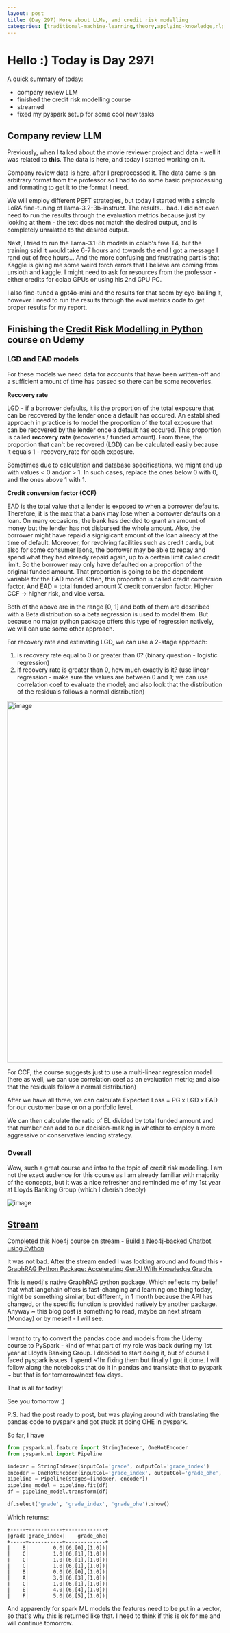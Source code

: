 ```yaml
---
layout: post
title: (Day 297) More about LLMs, and credit risk modelling
categories: [traditional-machine-learning,theory,applying-knowledge,nlp,data-eng]
---
```


# Hello :) Today is Day 297!
A quick summary of today:
* company review LLM
* finished the credit risk modelling course
* streamed
* fixed my pyspark setup for some cool new tasks

## Company review LLM

Previously, when I talked about the movie reviewer project and data - well it was related to **this**. The data is here, and today I started working on it. 

Company review data is [here](https://huggingface.co/datasets/divakaivan/anon_company_reviews), after I preprocessed it. The data came is an arbitrary format from the professor so I had to do some basic preprocessing and formating to get it to the format I need. 

We will employ different PEFT strategies, but today I started with a simple LoRA fine-tuning of llama-3.2-3b-instruct. The results... bad. I did not even need to run the results through the evaluation metrics because just by looking at them - the text does not match the desired output, and is completely unralated to the desired output.

Next, I tried to run the llama-3.1-8b models in colab's free T4, but the training said it would take 6-7 hours and towards the end I got a message I rand out of free hours... And the more confusing and frustrating part is that Kaggle is giving me some weird torch errors that I believe are coming from unsloth and kaggle. I might need to ask for resources from the professor - either credits for colab GPUs or using his 2nd GPU PC.

I also fine-tuned a gpt4o-mini and the results for that seem by eye-balling it, however I need to run the results through the eval metrics code to get proper results for my report. 

## Finishing the [Credit Risk Modelling in Python](https://www.udemy.com/course/credit-risk-modeling-in-python/) course on Udemy

### LGD and EAD models

For these models we need data for accounts that have been written-off and a sufficient amount of time has passed so there can be some recoveries. 

**Recovery rate**

LGD - if a borrower defaults, it is the proportion of the total exposure that can be recovered by the lender once a default has occured. An established approach in practice is to model the proportion of the total exposure that can be recovered by the lender once a default has occured. This proportion is called **recovery rate** (recoveries / funded amount). From there, the proportion that can't be recovered (LGD) can be calculated easily because it equals 1 - recovery_rate for each exposure.

Sometimes due to calculation and database specifications, we might end up with values < 0 and/or > 1. In such cases, replace the ones below 0 with 0, and the ones above 1 with 1.

**Credit conversion factor (CCF)**

EAD is the total value that a lender is exposed to when a borrower defaults. Therefore, it is the max that a bank may lose when a borrower defaults on a loan. On many occasions, the bank has decided to grant an amount of money but the lender has not disbursed the whole amount. Also, the borrower might have repaid a signigicant amount of the loan already at the time of default. Moreover, for revolving facilities such as credit cards, but also for some consumer laons, the borrower may be able to repay and spend what they had already repaid again, up to a certain limit called credit limit. So the borrower may only have defaulted on a proportion of the original funded amount. That proportion is going to be the dependent variable for the EAD model. Often, this proportion is called credit conversion factor. And EAD = total funded amount X credit conversion factor. Higher CCF -> higher risk, and vice versa. 

Both of the above are in the range [0, 1] and both of them are described with a Beta distribution so a beta regression is used to model them. But because no major python package offers this type of regression natively, we will can use some other approach. 

For recovery rate and estimating LGD, we can use a 2-stage approach:

1. is recovery rate equal to 0 or greater than 0? (binary question - logistic regression)
2. if recovery rate is greater than 0, how much exactly is it? (use linear regression - make sure the values are between 0 and 1; we can use correlation coef to evaluate the model; and also look that the distribution of the residuals follows a normal distribution)

<img width="843" alt="image" src="https://github.com/user-attachments/assets/dcae829d-5612-4023-b3be-0288a4e14997">

For CCF, the course suggests just to use a multi-linear regression model (here as well, we can use correlation coef as an evaluation metric; and also that the residuals follow a normal distribution)

After we have all three, we can calculate Expected Loss = PG x LGD x EAD for our customer base or on a portfolio level.

We can then calculate the ratio of EL divided by total funded amount and that number can add to our decision-making in whether to employ a more aggressive or conservative lending strategy.

### Overall

Wow, such a great course and intro to the topic of credit risk modelling. I am not the exact audience for this course as I am already familiar with majority of the concepts, but it was a nice refresher and reminded me of my 1st year at Lloyds Banking Group (which I cherish deeply)

![image](https://github.com/user-attachments/assets/5d36f0ba-b6f8-4387-bb76-476c4f4ac7f5)

## [Stream](https://youtu.be/LFh-4WPGgl0)

Completed this Noe4j course on stream - [Build a Neo4j-backed Chatbot using Python](https://graphacademy.neo4j.com/courses/llm-chatbot-python/)

It was not bad. After the stream ended I was looking around and found this - [GraphRAG Python Package: Accelerating GenAI With Knowledge Graphs](https://neo4j.com/blog/graphrag-python-package/?utm_source=GPMax&utm_medium=PaidSearch&utm_campaign=Evergreen&utm_content=EMEA-Search-SEMCE-DSA-None-SEM-SEM-NonABM&utm_term=&utm_adgroup=pmax&gad_source=1&gclid=Cj0KCQjw4Oe4BhCcARIsADQ0csnjz9fW4fKpJhTHZj-snczIwJyVCG63YvozGGs5aEfN6XvpR7XwBEAaAhCdEALw_wcB)

This is neo4j's native GraphRAG python package. Which reflects my belief that what langchain offers is fast-changing and learning one thing today, might be something similar, but different, in 1 month because the API has changed, or the specific function is provided natively by another package. Anyway ~ this blog post is something to read, maybe on next stream (Monday) or by meself - I will see.

---

I want to try to convert the pandas code and models from the Udemy course to PySpark - kind of what part of my role was back during my 1st year at Lloyds Banking Group. I decided to start doing it, but of course I faced pyspark issues. I spend ~1hr fixing them but finally I got it done. I will follow along the notebooks that do it in pandas and translate that to pyspark ~ but that is for tomorrow/next few days.

That is all for today!

See you tomorrow :)

P.S. had the post ready to post, but was playing around with translating the pandas code to pyspark and got stuck at doing OHE in pyspark. 

So far, I have

```python
from pyspark.ml.feature import StringIndexer, OneHotEncoder
from pyspark.ml import Pipeline

indexer = StringIndexer(inputCol='grade', outputCol='grade_index')
encoder = OneHotEncoder(inputCol='grade_index', outputCol='grade_ohe', dropLast=True)
pipeline = Pipeline(stages=[indexer, encoder])
pipeline_model = pipeline.fit(df)
df = pipeline_model.transform(df)

df.select('grade', 'grade_index', 'grade_ohe').show()
```

Which returns:

```
+-----+-----------+-------------+
|grade|grade_index|    grade_ohe|
+-----+-----------+-------------+
|    B|        0.0|(6,[0],[1.0])|
|    C|        1.0|(6,[1],[1.0])|
|    C|        1.0|(6,[1],[1.0])|
|    C|        1.0|(6,[1],[1.0])|
|    B|        0.0|(6,[0],[1.0])|
|    A|        3.0|(6,[3],[1.0])|
|    C|        1.0|(6,[1],[1.0])|
|    E|        4.0|(6,[4],[1.0])|
|    F|        5.0|(6,[5],[1.0])|
```

And apparently for spark ML models the features need to be put in a vector, so that's why this is returned like that. I need to think if this is ok for me and will continue tomorrow.
